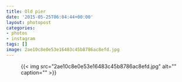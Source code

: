 ```yaml
---
title: Old pier
date: '2015-05-25T06:04:44+00:00'
layout: photopost
categories:
- photos
- instagram
tags: []
image: 2ae10c8e0e53e16483c45b8786ac8efd.jpg
---
```


<figure class="photo photo--square">
  {{< img src="2ae10c8e0e53e16483c45b8786ac8efd.jpg" alt="" caption="" >}}

</figure>




